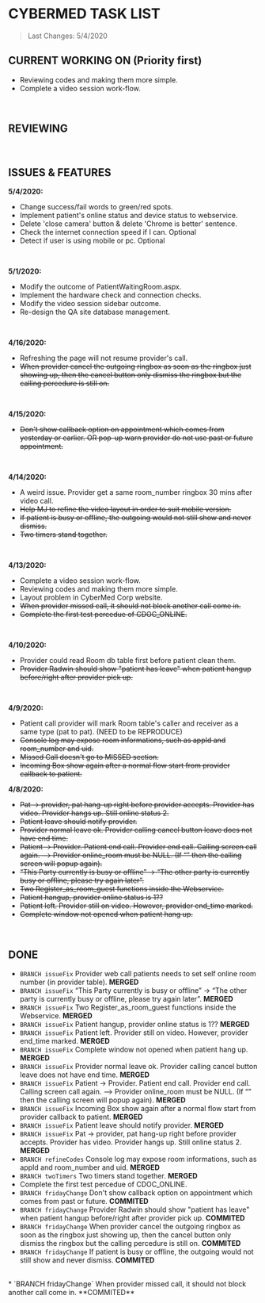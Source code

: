 # CYBERMED TASK LIST
>Last Changes: 5/4/2020 </br>

## CURRENT WORKING ON (Priority first)</br>
* Reviewing codes and making them more simple. </br>
* Complete a video session work-flow. </br>
</br>

## REVIEWING </br>
</br>

## ISSUES & FEATURES </br>
**5/4/2020:** </br>
* Change success/fail words to green/red spots. </br>
* Implement patient's online status and device status to webservice. </br>
* Delete 'close camera' button & delete 'Chrome is better' sentence. </br>
* Check the internet connection speed if I can. Optional </br>
* Detect if user is using mobile or pc. Optional </br>
</br>

**5/1/2020:** </br>
* Modify the outcome of PatientWaitingRoom.aspx. </br>
* Implement the hardware check and connection checks. </br>
* Modify the video session sidebar outcome. </br>
* Re-design the QA site database management. </br>
</br>

**4/16/2020:** </br>
* Refreshing the page will not resume provider's call. </br>
* <s>When provider cancel the outgoing ringbox as soon as the ringbox just showing up, then the cancel button only dismiss the ringbox but the calling percedure is still on.</s> </br>
</br>

**4/15/2020:** </br>
* <s>Don't show callback option on appointment which comes from yesterday or earlier. OR pop-up warn provider do not use past or future appointment.</s> </br>
</br>

**4/14/2020:** </br>
* A weird issue. Provider get a same room_number ringbox 30 mins after video call.</br>
* <s>Help MJ to refine the video layout in order to suit mobile version.</s> </br>
* <s>If patient is busy or offline, the outgoing would not still show and never dismiss.</s> </br>
* <s>Two timers stand together.</s> </br>
</br>

**4/13/2020:** </br>
* Complete a video session work-flow. </br>
* Reviewing codes and making them more simple. </br>
* Layout problem in CyberMed Corp website. </br>
* <s>When provider missed call, it should not block another call come in.</s> </br>
* <s>Complete the first test percedue of CDOC_ONLINE.</s> </br>
</br>

**4/10/2020:** </br>
* Provider could read Room db table first before patient clean them. </br>
* <s>Provider Radwin should show "patient has leave" when patient hangup before/right after provider pick up.</s> </br>
</br>

**4/9/2020:** </br> 
* Patient call provider will mark Room table's caller and receiver as a same type (pat to pat). (NEED to be REPRODUCE) </br>
* <s>Console log may expose room informations, such as appId and room_number and uid.</s> </br>
* <s>Missed Call doesn't go to MISSED section.</s> </br>
* <s>Incoming Box show again after a normal flow start from provider callback to patient.</s> </br>

**4/8/2020:** </br> 
* <s>Pat -> provider, pat hang-up right before provider accepts. Provider has video. Provider hangs up. Still online status 2.</s>  </br>
* <s>Patient leave should notify provider.</s>  </br>
* <s>Provider normal leave ok. Provider calling cancel button leave does not have end time.</s> </br>
* <s>Patient -> Provider. Patient end call. Provider end call. Calling screen call again. --> Provider online_room must be NULL. (If “” then the calling screen will popup again).</s>  </br>
* <s>“This Party currently is busy or offline” -> “The other party is currently busy or offline, please try again later”.</s> </br>
* <s>Two Register_as_room_guest functions inside the Webservice.</s> </br>
* <s>Patient hangup, provider online status is 1??</s>   </br>
* <s>Patient left. Provider still on video. However, provider end_time marked.</s>  </br>
* <s>Complete window not opened when patient hang up.</s>  </br>
</br>

## DONE </br>
* `BRANCH issueFix` Provider web call patients needs to set self online room number (in provider table). **MERGED**</br>
* `BRANCH issueFix` “This Party currently is busy or offline” -> “The other party is currently busy or offline, please try again later”.  **MERGED** </br>
* `BRANCH issueFix` Two Register_as_room_guest functions inside the Webservice.  **MERGED** </br>
* `BRANCH issueFix` Patient hangup, provider online status is 1??  **MERGED** </br>
* `BRANCH issueFix` Patient left. Provider still on video. However, provider end_time marked.  **MERGED** </br>
* `BRANCH issueFix` Complete window not opened when patient hang up.  **MERGED**  </br>
* `BRANCH issueFix` Provider normal leave ok. Provider calling cancel button leave does not have end time.  **MERGED** </br>
* `BRANCH issueFix` Patient -> Provider. Patient end call. Provider end call. Calling screen call again. --> Provider online_room must be NULL. (If “” then the calling screen will popup again).  **MERGED** </br>
* `BRANCH issueFix` Incoming Box show again after a normal flow start from provider callback to patient.  **MERGED** </br>
* `BRANCH issueFix` Patient leave should notify provider.  **MERGED** </br>
* `BRANCH issueFix` Pat -> provider, pat hang-up right before provider accepts. Provider has video. Provider hangs up. Still online status 2.  **MERGED** </br>
* `BRANCH refineCodes` Console log may expose room informations, such as appId and room_number and uid.  **MERGED** </br>
* `BRANCH twoTimers` Two timers stand together.  **MERGED** </br>
* Complete the first test percedue of CDOC_ONLINE. </br>
* `BRANCH fridayChange` Don't show callback option on appointment which comes from past or future. **COMMITED** </br>
* `BRANCH fridayChange` Provider Radwin should show "patient has leave" when patient hangup before/right after provider pick up. **COMMITED** </br>
* `BRANCH fridayChange` When provider cancel the outgoing ringbox as soon as the ringbox just showing up, then the cancel button only dismiss the ringbox but the calling percedure is still on. **COMMITED** </br>
* `BRANCH fridayChange` If patient is busy or offline, the outgoing would not still show and never dismiss. **COMMITED** </br>
</br>
* `BRANCH fridayChange` When provider missed call, it should not block another call come in. **COMMITED** </br>
